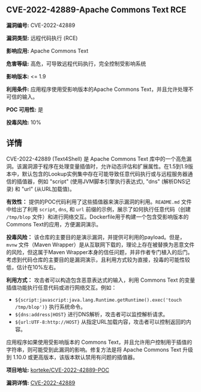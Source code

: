 ## CVE-2022-42889-Apache Commons Text RCE

**漏洞编号:** CVE-2022-42889

**漏洞类型:** 远程代码执行 (RCE)

**影响应用:** Apache Commons Text

**危害等级:** 高危，可导致远程代码执行，完全控制受影响系统

**影响版本:** <= 1.9

**利用条件:** 应用程序使用受影响版本的Apache Commons Text，并且允许处理不可信的输入。

**POC 可用性:** 是

**投毒风险:** 10%

## 详情

CVE-2022-42889 (Text4Shell) 是 Apache Commons Text 库中的一个高危漏洞。该漏洞源于程序在处理变量插值时，允许动态评估和扩展属性。在1.5到1.9版本中，默认包含的Lookup实例集中存在可能导致任意代码执行或与远程服务器通信的插值器，例如 "script" (使用JVM脚本引擎执行表达式), "dns" (解析DNS记录) 和 "url" (从URL加载值)。

**有效性：**
提供的POC代码利用了这些插值器来演示漏洞的利用。`README.md` 文件中给出了利用 `script`, `dns`, 和 `url` 前缀的示例，展示了如何执行任意代码（创建 `/tmp/blop` 文件）和进行网络交互。Dockerfile用于构建一个包含受影响版本的Commons Text的应用，方便漏洞演示。

**投毒风险：**
该仓库的主要目的是演示漏洞，并提供可利用的payload。但是，`mvnw` 文件（Maven Wrapper）是从互联网下载的，理论上存在被替换为恶意文件的风险，但这属于Maven Wrapper本身的信任问题，并非作者专门植入的后门。考虑到代码仓库的主要目的是漏洞演示，且利用方式较为直接，投毒的可能性较低，估计在10%左右。

**利用方式：**
攻击者可以构造包含恶意表达式的输入，利用 Commons Text 的变量插值功能执行任意代码或进行网络交互。例如：

*   `${script:javascript:java.lang.Runtime.getRuntime().exec('touch /tmp/blop')}` 执行系统命令。
*   `${dns:address|HOST}` 进行DNS解析，攻击者可以监控解析请求。
*   `${url:UTF-8:http://HOST}` 从指定URL加载内容，攻击者可以控制返回的内容。

应用程序如果使用受影响版本的 Commons Text，并且允许用户控制用于插值的字符串，则可能受到此漏洞的影响。修复方法是将 Apache Commons Text 升级到 1.10.0 或更高版本，该版本默认禁用有问题的插值器。

**项目地址:** [korteke/CVE-2022-42889-POC](https://github.com/korteke/CVE-2022-42889-POC)

**漏洞详情:** [CVE-2022-42889](https://nvd.nist.gov/vuln/detail/CVE-2022-42889)